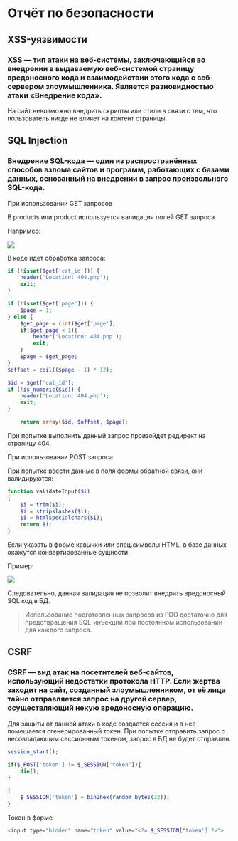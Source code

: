 # Отчёт по безопасности 
## XSS-уязвимости
### XSS — тип атаки на веб-системы, заключающийся во внедрении в выдаваемую веб-системой страницу вредоносного кода и взаимодействии этого кода с веб-сервером злоумышленника. Является разновидностью атаки «Внедрение кода».
На сайт невозможно внедрить скрипты или стили в связи с тем, что пользователь нигде не влияет на контент страницы.
## SQL Injection
### Внедрение SQL-кода — один из распространённых способов взлома сайтов и программ, работающих с базами данных, основанный на внедрении в запрос произвольного SQL-кода.
При использовании GET запросов 

В products или product используется валидация полей GET запроса

Например:

![](https://i.imgur.com/SFqqB3W.png)

В коде идет обработка запроса:
```php
if (!isset($get['cat_id'])) {
    header('Location: 404.php');
    exit;
}

if (!isset($get['page'])) {
    $page = 1;
} else {
    $get_page = (int)$get['page'];
    if($get_page < 1){
        header('Location: 404.php');
        exit;
    }
    $page = $get_page;
}
$offset = ceil(($page - 1) * 12);

$id = $get['cat_id'];
if (!is_numeric($id)) {
    header('Location: 404.php');
    exit;
}

    return array($id, $offset, $page);
```

При попытке выполнить данный запрос произойдет редирект на страницу 404.

При использовании POST запроса

При попытке ввести данные в поля формы обратной связи, они валидируются:
```php
function validateInput($i)
{
    $i = trim($i);
    $i = stripslashes($i);
    $i = htmlspecialchars($i);
    return $i;
}
```
Если указать в форме кавычки или спец.символы HTML, в базе данных окажутся конвертированные сущности.

Пример:

![](https://i.imgur.com/mhIzeFv.png)

Следовательно, данная валидация не позволит внедрить вредоносный SQL код в БД.
> Использование подготовленных запросов из PDO достаточно для предотвращения SQL-инъекций при постоянном использовании для каждого запроса.
## CSRF 
### CSRF — вид атак на посетителей веб-сайтов, использующий недостатки протокола HTTP. Если жертва заходит на сайт, созданный злоумышленником, от её лица тайно отправляется запрос на другой сервер, осуществляющий некую вредоносную операцию.

Для защиты от данной атаки в коде создается сессия и в нее помещается сгенерированный токен.
При попытке отправить запрос с несовпадающим сессионным токеном, запрос в БД не будет отправлен.
```php
session_start();
```
```php
if($_POST['token'] != $_SESSION['token']){
    die();
}
```
```php
{
    $_SESSION['token'] = bin2hex(random_bytes(32));
}
```
Токен в форме
```php
<input type="hidden" name="token" value="<?= $_SESSION['token'] ?>">
```

